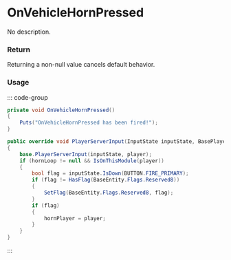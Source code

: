 # OnVehicleHornPressed
<Badge type="info" text="Vehicle"/><Badge type="danger" text="Carbon Compatible"/><Badge type="warning" text="Oxide Compatible"/>
No description.
### Return
Returning a non-null value cancels default behavior.

### Usage
::: code-group
```csharp [Example]
private void OnVehicleHornPressed()
{
	Puts("OnVehicleHornPressed has been fired!");
}
```
```csharp [Source — Assembly-CSharp @ VehicleModuleSeating]
public override void PlayerServerInput(InputState inputState, BasePlayer player)
{
	base.PlayerServerInput(inputState, player);
	if (hornLoop != null && IsOnThisModule(player))
	{
		bool flag = inputState.IsDown(BUTTON.FIRE_PRIMARY);
		if (flag != HasFlag(BaseEntity.Flags.Reserved8))
		{
			SetFlag(BaseEntity.Flags.Reserved8, flag);
		}
		if (flag)
		{
			hornPlayer = player;
		}
	}
}

```
:::
